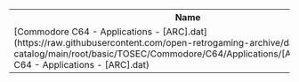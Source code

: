 <table>
<tr><th>Name</th><th>Size</th></tr>
<tr><td>[Commodore C64 - Applications - [ARC].dat](https://raw.githubusercontent.com/open-retrogaming-archive/dat-catalog/main/root/basic/TOSEC/Commodore/C64/Applications/[ARC]/Commodore C64 - Applications - [ARC].dat)</td><td>7518</td></tr>
</table>

